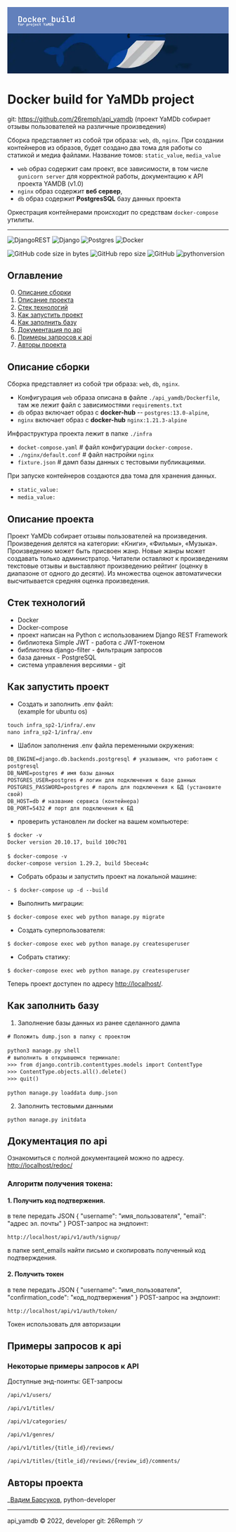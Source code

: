 ![](api_yamdb/static/header.png)  

# Docker build for YaMDb project
git: https://github.com/26remph/api_yamdb
(проект YaMDb собирает отзывы пользователей на различные произведения)

Сборка представляет из собой три образа: `web`, `db`, `nginx`. 
При создании контейнеров из образов, будет создано два тома для работы 
со статикой и медиа файлами. Название томов: `static_value`, `media_value`

- `web` образ содержит сам проект, все зависимости, в том числе `gunicorn server` для корректной работы, документацию к API проекта YAMDB (v1.0)
- `nginx` образ содержит **веб сервер**,
- `db` образ содержит **PostgresSQL** базу данных проекта

Оркестрация контейнерами происходит по средствам `docker-compose` утилиты.

___
![DjangoREST](https://img.shields.io/badge/DJANGO-REST-ff1709?style=for-the-badge&logo=django&logoColor=white&color=ff1709&labelColor=gray)
![Django](https://img.shields.io/badge/django-%23092E20.svg?style=for-the-badge&logo=django&logoColor=white)
![Postgres](https://img.shields.io/badge/postgres-%23316192.svg?style=for-the-badge&logo=postgresql&logoColor=white)
![Docker](https://img.shields.io/badge/docker-%230db7ed.svg?style=for-the-badge&logo=docker&logoColor=white)

![GitHub code size in bytes](https://img.shields.io/github/languages/code-size/26remph/api_final_yatube)
![GitHub repo size](https://img.shields.io/github/repo-size/26remph/api_yamdb)
![GitHub](https://img.shields.io/github/license/26remph/api_yamdb)
![pythonversion](https://img.shields.io/badge/python-%3E%3D3.7-blue)


## Оглавление
0. [Описание сборки](#описание-сборки)
1. [Описание проекта](#описание-проекта)
2. [Стек технологий](#стек-технологий)
3. [Как запустить проект](#как-запустить-проект)
4. [Как заполнить базу](#как-заполнить-базу)
5. [Документация по api](#документация-по-api)
6. [Примеры запросов к api](#примеры-запросов-к-api)
7. [Авторы проекта](#авторы-проекта)

## Описание сборки
  
Сборка представляет из собой три образа: `web`, `db`, `nginx`.   

- Конфигурация `web` образа описана в файле  `./api_yamdb/Dockerfile`, там же лежит файл с зависимостями `requirements.txt`
- `db` образ включает образ с **docker-hub** -- `postgres:13.0-alpine`, 
- `nginx` включает образ с **docker-hub** `nginx:1.21.3-alpine`

Инфраструктура проекта лежит в папке `./infra`
- `docket-compose.yaml` # файл конфигурации `docker-compose.`  
- `./nginx/default.conf` # файл настройки `nginx` 
- `fixture.json` # дамп базы данных с тестовыми публикациями.

При запуске контейнеров создаются два тома для хранения данных. 
- `static_value:`
- `media_value:`


## Описание проекта
Проект YaMDb собирает отзывы пользователей на произведения. Произведения делятся на категории: «Книги», «Фильмы», «Музыка». Произведению может быть присвоен жанр. Новые жанры может создавать только администратор. Читатели оставляют к произведениям текстовые отзывы и выставляют произведению рейтинг (оценку в диапазоне от одного до десяти). Из множества оценок автоматически высчитывается средняя оценка произведения.


## Стек технологий
- Docker
- Docker-compose
- проект написан на Python с использованием Django REST Framework
- библиотека Simple JWT - работа с JWT-токеном
- библиотека django-filter - фильтрация запросов
- база данных - PostgreSQL
- система управления версиями - git


## Как запустить проект

- Создать и заполнить .env файл:  
  (example for ubuntu os)
```
touch infra_sp2-1/infra/.env
nano infra_sp2-1/infra/.env
``` 

- Шаблон заполнения .env файла переменными окружения:
```
DB_ENGINE=django.db.backends.postgresql # указываем, что работаем с postgresql
DB_NAME=postgres # имя базы данных
POSTGRES_USER=postgres # логин для подключения к базе данных
POSTGRES_PASSWORD=postgres # пароль для подключения к БД (установите свой)
DB_HOST=db # название сервиса (контейнера)
DB_PORT=5432 # порт для подключения к БД
```

- проверить установлен ли docker на вашем компьютере:
```
$ docker -v
Docker version 20.10.17, build 100c701

$ docker-compose -v
docker-compose version 1.29.2, build 5becea4c
```

- Собрать образы и запустить проект на локальной машине:
```
- $ docker-compose up -d --build 
```


- Выполнить миграции:
```
$ docker-compose exec web python manage.py migrate
```
- Cоздать суперпользователя:
```
$ docker-compose exec web python manage.py createsuperuser
```
- Cобрать статику:
```
$ docker-compose exec web python manage.py createsuperuser
```

Теперь проект доступен по адресу [http://localhost/](http://localhost/).


## Как заполнить базу

1. Заполнение базы данных из ранее сделанного дампа
```
# Положить dump.json в папку с проектом

python3 manage.py shell  
# выполнить в открывшемся терминале:
>>> from django.contrib.contenttypes.models import ContentType
>>> ContentType.objects.all().delete()
>>> quit()

python manage.py loaddata dump.json
```
2. Заполнить тестовыми данными
```
python manage.py initdata
```

## Документация по api
Ознакомиться с полной документацией можно по адресу.  
[http://localhost/redoc/](http://localhost/redoc/)

### Алгоритм получения токена:
#### 1. Получить код подтвержения.
в теле передать JSON
{
  "username": "имя_пользователя",
  "email": "адрес эл. почты"
}
POST-запрос на эндпоинт:
```
http://localhost/api/v1/auth/signup/
```


в папке sent_emails найти письмо и скопировать полученный код подтверждения.

#### 2. Получить токен
в теле передать JSON
{
  "username": "имя_пользователя",
  "confirmation_code": "код_подтвержения"
}
POST-запрос на эндпоинт:
```
http://localhost/api/v1/auth/token/
```
Токен использовать для авторизации


## Примеры запросов к api

### Некоторые примеры запросов к API
Доступные энд-поинты:
GET-запросы
```
/api/v1/users/
```
```
/api/v1/titles/
```
```
/api/v1/categories/
```
```
/api/v1/genres/
```
```
/api/v1/titles/{title_id}/reviews/
```
```
/api/v1/titles/{title_id}/reviews/{review_id}/comments/
```


## Авторы проекта
_[Вадим Барсуков](https://github.com/26remph), python-developer
___
<p>
    <span>api_yamdb © 2022, developer git: 26Remph ツ </span>
</p>